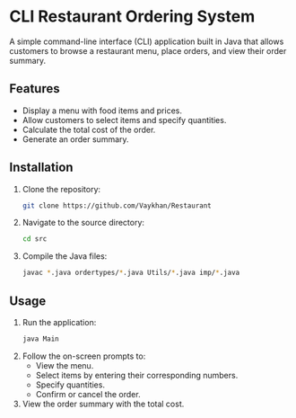 # CLI Restaurant Ordering System

A simple command-line interface (CLI) application built in Java that allows customers to browse a restaurant menu, place orders, and view their order summary.

## Features
- Display a menu with food items and prices.
- Allow customers to select items and specify quantities.
- Calculate the total cost of the order.
- Generate an order summary.

## Installation
1. Clone the repository:
   ```bash
   git clone https://github.com/Vaykhan/Restaurant
   ```
2. Navigate to the source directory:
   ```bash
   cd src
   ```
3. Compile the Java files:
   ```bash
   javac *.java ordertypes/*.java Utils/*.java imp/*.java
   ```

## Usage
1. Run the application:
   ```bash
   java Main
   ```
2. Follow the on-screen prompts to:
   - View the menu.
   - Select items by entering their corresponding numbers.
   - Specify quantities.
   - Confirm or cancel the order.
3. View the order summary with the total cost.
